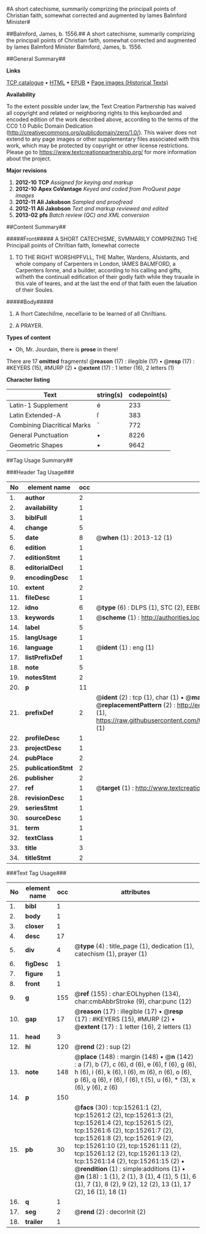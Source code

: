 #A short catechisme, summarily comprizing the principall points of Christian faith, somewhat corrected and augmented by Iames Balmford Minister#

##Balmford, James, b. 1556.##
A short catechisme, summarily comprizing the principall points of Christian faith, somewhat corrected and augmented by Iames Balmford Minister
Balmford, James, b. 1556.

##General Summary##

**Links**

[TCP catalogue](http://www.ota.ox.ac.uk/tcp/)  • 
[HTML](http://tei.it.ox.ac.uk/tcp/Texts-HTML/free/A03/A03254.html)  • 
[EPUB](http://tei.it.ox.ac.uk/tcp/Texts-EPUB/free/A03/A03254.epub) • 
[Page images (Historical Texts)](https://historicaltexts.jisc.ac.uk/eebo-99850077e)

**Availability**

To the extent possible under law, the Text Creation Partnership has waived all copyright and related or neighboring rights to this keyboarded and encoded edition of the work described above, according to the terms of the CC0 1.0 Public Domain Dedication (http://creativecommons.org/publicdomain/zero/1.0/). This waiver does not extend to any page images or other supplementary files associated with this work, which may be protected by copyright or other license restrictions. Please go to https://www.textcreationpartnership.org/ for more information about the project.

**Major revisions**

1. __2012-10__ __TCP__ *Assigned for keying and markup*
1. __2012-10__ __Apex CoVantage__ *Keyed and coded from ProQuest page images*
1. __2012-11__ __Ali Jakobson__ *Sampled and proofread*
1. __2012-11__ __Ali Jakobson__ *Text and markup reviewed and edited*
1. __2013-02__ __pfs__ *Batch review (QC) and XML conversion*

##Content Summary##

#####Front#####
A SHORT CATECHISME, SVMMARILY COMPRIZING THE Principall points of Chriſtian faith, ſomewhat correcte
1. TO THE RIGHT WORSHIPFVLL, THE Maſter, Wardens, Aſsistants, and whole company of Carpenters in London, IAMES BALMFORD, a Carpenters ſonne, and a builder, according to his calling and gifts, wiſheth the continuall edification of their godly faith while they trauaile in this vale of teares, and at the last the end of that faith euen the ſaluation of their Soules.

#####Body#####

1. A ſhort Catechiſme, neceſſarie to be learned of all Chriſtians.

1. A PRAYER.

**Types of content**

  * Oh, Mr. Jourdain, there is **prose** in there!

There are 17 **omitted** fragments! 
 @__reason__ (17) : illegible (17)  •  @__resp__ (17) : #KEYERS (15), #MURP (2)  •  @__extent__ (17) : 1 letter (16), 2 letters (1)

**Character listing**


|Text|string(s)|codepoint(s)|
|---|---|---|
|Latin-1 Supplement|é|233|
|Latin Extended-A|ſ|383|
|Combining             Diacritical Marks|̄|772|
|General Punctuation|•|8226|
|Geometric Shapes|▪|9642|

##Tag Usage Summary##

###Header Tag Usage###

|No|element name|occ|attributes|
|---|---|---|---|
|1.|__author__|2||
|2.|__availability__|1||
|3.|__biblFull__|1||
|4.|__change__|5||
|5.|__date__|8| @__when__ (1) : 2013-12 (1)|
|6.|__edition__|1||
|7.|__editionStmt__|1||
|8.|__editorialDecl__|1||
|9.|__encodingDesc__|1||
|10.|__extent__|2||
|11.|__fileDesc__|1||
|12.|__idno__|6| @__type__ (6) : DLPS (1), STC (2), EEBO-CITATION (1), PROQUEST (1), VID (1)|
|13.|__keywords__|1| @__scheme__ (1) : http://authorities.loc.gov/ (1)|
|14.|__label__|5||
|15.|__langUsage__|1||
|16.|__language__|1| @__ident__ (1) : eng (1)|
|17.|__listPrefixDef__|1||
|18.|__note__|5||
|19.|__notesStmt__|2||
|20.|__p__|11||
|21.|__prefixDef__|2| @__ident__ (2) : tcp (1), char (1)  •  @__matchPattern__ (2) : ([0-9\-]+):([0-9IVX]+) (1), (.+) (1)  •  @__replacementPattern__ (2) : http://eebo.chadwyck.com/downloadtiff?vid=$1&page=$2 (1), https://raw.githubusercontent.com/textcreationpartnership/Texts/master/tcpchars.xml#$1 (1)|
|22.|__profileDesc__|1||
|23.|__projectDesc__|1||
|24.|__pubPlace__|2||
|25.|__publicationStmt__|2||
|26.|__publisher__|2||
|27.|__ref__|1| @__target__ (1) : http://www.textcreationpartnership.org/docs/. (1)|
|28.|__revisionDesc__|1||
|29.|__seriesStmt__|1||
|30.|__sourceDesc__|1||
|31.|__term__|1||
|32.|__textClass__|1||
|33.|__title__|3||
|34.|__titleStmt__|2||


###Text Tag Usage###

|No|element name|occ|attributes|
|---|---|---|---|
|1.|__bibl__|1||
|2.|__body__|1||
|3.|__closer__|1||
|4.|__desc__|17||
|5.|__div__|4| @__type__ (4) : title_page (1), dedication (1), catechism (1), prayer (1)|
|6.|__figDesc__|1||
|7.|__figure__|1||
|8.|__front__|1||
|9.|__g__|155| @__ref__ (155) : char:EOLhyphen (134), char:cmbAbbrStroke (9), char:punc (12)|
|10.|__gap__|17| @__reason__ (17) : illegible (17)  •  @__resp__ (17) : #KEYERS (15), #MURP (2)  •  @__extent__ (17) : 1 letter (16), 2 letters (1)|
|11.|__head__|3||
|12.|__hi__|120| @__rend__ (2) : sup (2)|
|13.|__note__|148| @__place__ (148) : margin (148)  •  @__n__ (142) : a (7), b (7), c (6), d (6), e (6), f (6), g (6), h (6), i (6), k (6), l (6), m (6), n (6), o (6), p (6), q (6), r (6), ſ (6), t (5), u (6), * (3), x (6), y (6), z (6)|
|14.|__p__|150||
|15.|__pb__|30| @__facs__ (30) : tcp:15261:1 (2), tcp:15261:2 (2), tcp:15261:3 (2), tcp:15261:4 (2), tcp:15261:5 (2), tcp:15261:6 (2), tcp:15261:7 (2), tcp:15261:8 (2), tcp:15261:9 (2), tcp:15261:10 (2), tcp:15261:11 (2), tcp:15261:12 (2), tcp:15261:13 (2), tcp:15261:14 (2), tcp:15261:15 (2)  •  @__rendition__ (1) : simple:additions (1)  •  @__n__ (18) : 1 (1), 2 (1), 3 (1), 4 (1), 5 (1), 6 (1), 7 (1), 8 (2), 9 (2), 12 (2), 13 (1), 17 (2), 16 (1), 18 (1)|
|16.|__q__|1||
|17.|__seg__|2| @__rend__ (2) : decorInit (2)|
|18.|__trailer__|1||
